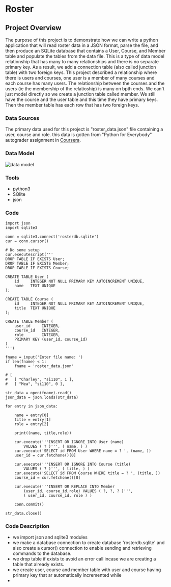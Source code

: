 # Roster

## Project Overview
The purpose of this project is to demonstrate how we can write a python application that  will read roster data in a JSON format, parse the file, and then produce an SQLite database that contains a User, Course, and Member table and populate the tables from the data file. This is a type of data model relationship that has many to many relationships and there is no separate primary key. As a result, we add a connection table (also called junction table) with two foreign keys. This project described a relationship where there is users and courses, one user is a member of many courses and  each course has many users. The relationship between the courses and the users (ie the membership of the relatioship) is many on bpth ends. We can't just model directly so we create a junction table called member. We still have the course and the user table and this time they have primary keys. Then the member table has each row that has two foreign keys.

### Data Sources
The primary data used for this project is "roster_data.json" file containing a user, course and role. this data is gotten from "Python for Everybody" autograder assignment in [Coursera](https://www.coursera.org/).

### Data Model
![data model](https://github.com/chinenyejuliet/Roster/assets/142748509/2c38b40e-772f-4203-8255-2c5548a58ac4)

### Tools
- python3
- SQlite
- json

### Code
``` python3
import json
import sqlite3

conn = sqlite3.connect('rosterdb.sqlite')
cur = conn.cursor()

# Do some setup
cur.executescript('''
DROP TABLE IF EXISTS User;
DROP TABLE IF EXISTS Member;
DROP TABLE IF EXISTS Course;

CREATE TABLE User (
    id     INTEGER NOT NULL PRIMARY KEY AUTOINCREMENT UNIQUE,
    name   TEXT UNIQUE
);

CREATE TABLE Course (
    id     INTEGER NOT NULL PRIMARY KEY AUTOINCREMENT UNIQUE,
    title  TEXT UNIQUE
);

CREATE TABLE Member (
    user_id     INTEGER,
    course_id   INTEGER,
    role        INTEGER,
    PRIMARY KEY (user_id, course_id)
)
''')

fname = input('Enter file name: ')
if len(fname) < 1:
    fname = 'roster_data.json'

# [
#   [ "Charley", "si110", 1 ],
#   [ "Mea", "si110", 0 ],

str_data = open(fname).read()
json_data = json.loads(str_data)

for entry in json_data:

    name = entry[0]
    title = entry[1]
    role = entry[2]

    print((name, title,role))

    cur.execute('''INSERT OR IGNORE INTO User (name)
        VALUES ( ? )''', ( name, ) )
    cur.execute('SELECT id FROM User WHERE name = ? ', (name, ))
    user_id = cur.fetchone()[0]

    cur.execute('''INSERT OR IGNORE INTO Course (title)
        VALUES ( ? )''', ( title, ) )
    cur.execute('SELECT id FROM Course WHERE title = ? ', (title, ))
    course_id = cur.fetchone()[0]

    cur.execute('''INSERT OR REPLACE INTO Member
        (user_id, course_id,role) VALUES ( ?, ?, ? )''',
        ( user_id, course_id, role ) )

    conn.commit()
    
str_data.close()
```
### Code Description
- we import json and sqlite3 modules
- we make a database connection to create database 'rosterdb.sqlite' and also create a cursor() connection to enable sending and retrieving commands to the database.
- we drop table if exists to avoid an error call incase we are creating a table that already exists.
- we create user, course and member table with user and course having primary key that ar automatically incremented while 
- 




